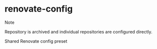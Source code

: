 # renovate-config

> [!NOTE]
> Repository is archived and individual repositories are configured directly.

Shared Renovate config preset
